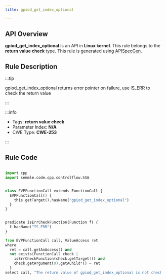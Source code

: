 ```yaml
---
title: gpiod_get_index_optional

---
```



## API Overview
**gpiod_get_index_optional** is an API in **Linux kernel**. This rule belongs to the **return value check** type. This rule is generated using [APISpecGen](../../tools/APISpecGen).
## Rule Description

:::tip

gpiod_get_index_optional returns error pointer on failure, use IS_ERR to check the return value

:::

:::info

- Tags: **return value check**
- Parameter Index: **N/A**
- CWE Type: **CWE-253**

:::

## Rule Code
```python

import cpp
import semmle.code.cpp.controlflow.SSA


class EVPFunctionCall extends FunctionCall {
  EVPFunctionCall() {
    this.getTarget().hasName("gpiod_get_index_optional")
  }
}


predicate isErrCheckFunction(Function f) {
  f.hasName("IS_ERR") 
}

from EVPFunctionCall call, ValueAccess ret
where
  ret = call.getAnAccess() and
  not exists(FunctionCall check |
    isErrCheckFunction(check.getTarget()) and
    check.getArgument(0).getAChild*() = ret
  )
select call, "The return value of gpiod_get_index_optional is not checked with IS_ERR."
    
```